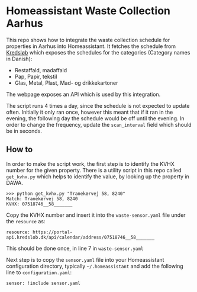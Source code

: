 # Homeassistant Waste Collection Aarhus

This repo shows how to integrate the waste collection schedule for properties in Aarhus into Homeassistant. It fetches the schedule from [Kredsløb](https://www.kredslob.dk/produkter-og-services/genbrug-og-affald/affaldsbeholdere/toemmekalender) which exposes the schedules for the categories (Category names in Danish):

- Restaffald, madaffald
- Pap, Papir, tekstil
- Glas, Metal, Plast, Mad- og drikkekartoner

The webpage exposes an API which is used by this integration.

The script runs 4 times a day, since the schedule is not expected to update often. Initially it only ran once, however this meant that if it ran in the evening, the following day the schedule would be off until the evening.
In order to change the frequency, update the `scan_interval` field which should be in seconds.

## How to

In order to make the script work, the first step is to identify the KVHX number for the given property. There is a utility script in this repo called `get_kvhx.py` which helps to identify the value, by looking up the property in DAWA.

```
>>> python get_kvhx.py "Tranekærvej 58, 8240"
Match: Tranekærvej 58, 8240
KVHX: 07518746__58_______
```

Copy the KVHX number and insert it into the `waste-sensor.yaml` file under the `resource` as:

```
resource: https://portal-api.kredslob.dk/api/calendar/address/07518746__58_______
```

This should be done once, in line 7 in `waste-sensor.yaml`

Next step is to copy the `sensor.yaml` file into your Homeassistant configuration directory, typically `~/.homeassistant` and add the following line to `configuration.yaml`:

```
sensor: !include sensor.yaml
```
